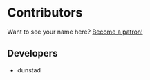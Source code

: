 # Contributors
Want to see your name here? [Become a patron!](https://www.patreon.com/dunstad)

## Developers
* dunstad
